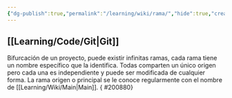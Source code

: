 ```yaml
---
{"dg-publish":true,"permalink":"/learning/wiki/rama/","hide":true,"created":"2024-03-14T14:41","updated":"2024-03-16T15:56"}
---
```


## [[Learning/Code/Git\|Git]]
Bifurcación de un proyecto, puede existir infinitas ramas, cada rama tiene un nombre específico que la identifica. Todas comparten un único origen pero cada una es independiente y puede ser modificada de cualquier forma. La rama origen o principal se le conoce regularmente con el nombre de [[Learning/Wiki/Main\|Main]].
{ #200880}
